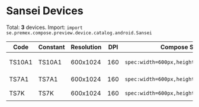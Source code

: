 # Sansei Devices

Total: **3** devices. Import: `import se.premex.compose.preview.device.catalog.android.Sansei`

| Code | Constant | Resolution | DPI | Compose Spec | Preview Usage |
|------|----------|------------|-----|-------------|---------------|
| TS10A1 | TS10A1 | 600x1024 | 160 | `spec:width=600px,height=1024px,dpi=160` | `@Preview(device = Sansei.TS10A1)` |
| TS7A1 | TS7A1 | 600x1024 | 160 | `spec:width=600px,height=1024px,dpi=160` | `@Preview(device = Sansei.TS7A1)` |
| TS7K | TS7K | 600x1024 | 160 | `spec:width=600px,height=1024px,dpi=160` | `@Preview(device = Sansei.TS7K)` |

<!-- Generated automatically. Do not edit manually. -->
